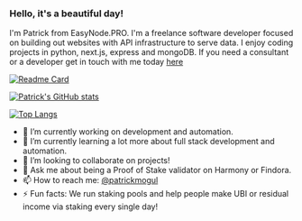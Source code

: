### Hello, it's a beautiful day!
I'm Patrick from EasyNode.PRO. I'm a freelance software developer focused on building out websites with API infrastructure to serve data. I enjoy coding projects in python, next.js, express and mongoDB. If you need a consultant or a developer get in touch with me today [here](https://easynode.pro/links)

[![Readme Card](https://github-readme-stats.vercel.app/api/pin/?username=easy-node-pro&repo=findora-toolbox&show_owner=true&theme=merko)](https://github.com/easy-node-pro/findora-toolbox)

[![Patrick's GitHub stats](https://github-readme-stats.vercel.app/api?username=patrickmogul&count_private=true&show_icons=true&layout=compact&theme=merko)](https://github.com/patrickmogul)

[![Top Langs](https://github-readme-stats.vercel.app/api/top-langs/?username=patrickmogul&count_private=true&layout=compact&theme=merko)](https://github.com/patrickmogul)

- 🔭 I’m currently working on development and automation.
- 🌱 I’m currently learning a lot more about full stack development and automation.
- 👯 I’m looking to collaborate on projects!
- 💬 Ask me about being a Proof of Stake validator on Harmony or Findora.
- 📫 How to reach me: [@patrickmogul](https://twitter.com/patrickmogul)
- ⚡ Fun facts: We run staking pools and help people make UBI or residual income via staking every single day!
